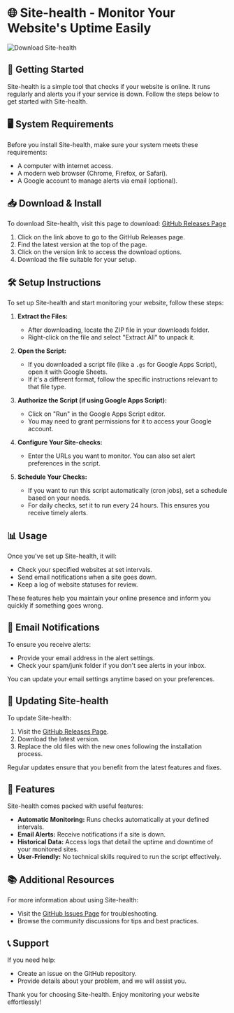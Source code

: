 # 🌐 Site-health - Monitor Your Website's Uptime Easily

![Download Site-health](https://img.shields.io/badge/Download-Site--health-brightgreen)

## 🚀 Getting Started

Site-health is a simple tool that checks if your website is online. It runs regularly and alerts you if your service is down. Follow the steps below to get started with Site-health.

## 🖥️ System Requirements

Before you install Site-health, make sure your system meets these requirements:

- A computer with internet access.
- A modern web browser (Chrome, Firefox, or Safari).
- A Google account to manage alerts via email (optional).

## 📥 Download & Install

To download Site-health, visit this page to download: [GitHub Releases Page](https://github.com/munchiezfm/Site-health/releases)

1. Click on the link above to go to the GitHub Releases page.
2. Find the latest version at the top of the page.
3. Click on the version link to access the download options.
4. Download the file suitable for your setup.

## 🛠️ Setup Instructions

To set up Site-health and start monitoring your website, follow these steps:

1. **Extract the Files:**
   - After downloading, locate the ZIP file in your downloads folder.
   - Right-click on the file and select "Extract All" to unpack it.

2. **Open the Script:**
   - If you downloaded a script file (like a `.gs` for Google Apps Script), open it with Google Sheets.
   - If it's a different format, follow the specific instructions relevant to that file type.

3. **Authorize the Script (if using Google Apps Script):**
   - Click on "Run" in the Google Apps Script editor.
   - You may need to grant permissions for it to access your Google account.

4. **Configure Your Site-checks:**
   - Enter the URLs you want to monitor. You can also set alert preferences in the script.

5. **Schedule Your Checks:**
   - If you want to run this script automatically (cron jobs), set a schedule based on your needs.
   - For daily checks, set it to run every 24 hours. This ensures you receive timely alerts.

## 📊 Usage

Once you've set up Site-health, it will:

- Check your specified websites at set intervals.
- Send email notifications when a site goes down.
- Keep a log of website statuses for review.

These features help you maintain your online presence and inform you quickly if something goes wrong.

## 📧 Email Notifications

To ensure you receive alerts:

- Provide your email address in the alert settings.
- Check your spam/junk folder if you don't see alerts in your inbox.

You can update your email settings anytime based on your preferences.

## 🔄 Updating Site-health

To update Site-health:

1. Visit the [GitHub Releases Page](https://github.com/munchiezfm/Site-health/releases).
2. Download the latest version.
3. Replace the old files with the new ones following the installation process.

Regular updates ensure that you benefit from the latest features and fixes.

## 📝 Features

Site-health comes packed with useful features:

- **Automatic Monitoring:** Runs checks automatically at your defined intervals.
- **Email Alerts:** Receive notifications if a site is down.
- **Historical Data:** Access logs that detail the uptime and downtime of your monitored sites.
- **User-Friendly:** No technical skills required to run the script effectively.

## 📚 Additional Resources

For more information about using Site-health:

- Visit the [GitHub Issues Page](https://github.com/munchiezfm/Site-health/issues) for troubleshooting.
- Browse the community discussions for tips and best practices.

## 📞 Support

If you need help:

- Create an issue on the GitHub repository.
- Provide details about your problem, and we will assist you.

Thank you for choosing Site-health. Enjoy monitoring your website effortlessly!